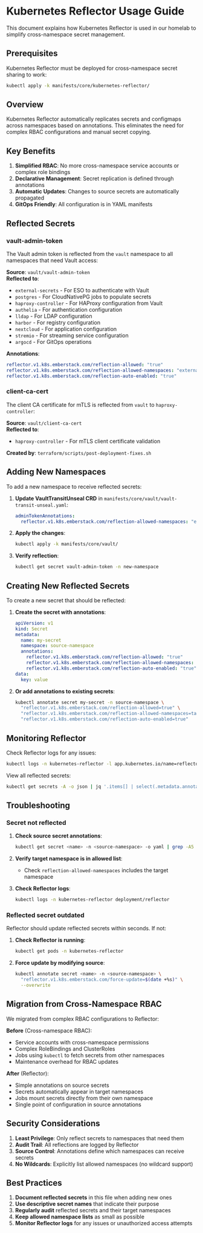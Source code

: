 # Kubernetes Reflector Usage Guide

This document explains how Kubernetes Reflector is used in our homelab to simplify cross-namespace secret management.

## Prerequisites

Kubernetes Reflector must be deployed for cross-namespace secret sharing to work:
```bash
kubectl apply -k manifests/core/kubernetes-reflector/
```

## Overview

Kubernetes Reflector automatically replicates secrets and configmaps across namespaces based on annotations. This eliminates the need for complex RBAC configurations and manual secret copying.

## Key Benefits

1. **Simplified RBAC**: No more cross-namespace service accounts or complex role bindings
2. **Declarative Management**: Secret replication is defined through annotations
3. **Automatic Updates**: Changes to source secrets are automatically propagated
4. **GitOps Friendly**: All configuration is in YAML manifests

## Reflected Secrets

### vault-admin-token

The Vault admin token is reflected from the `vault` namespace to all namespaces that need Vault access:

**Source**: `vault/vault-admin-token`  
**Reflected to**:
- `external-secrets` - For ESO to authenticate with Vault
- `postgres` - For CloudNativePG jobs to populate secrets
- `haproxy-controller` - For HAProxy configuration from Vault
- `authelia` - For authentication configuration
- `lldap` - For LDAP configuration
- `harbor` - For registry configuration
- `nextcloud` - For application configuration
- `stremio` - For streaming service configuration
- `argocd` - For GitOps operations

**Annotations**:
```yaml
reflector.v1.k8s.emberstack.com/reflection-allowed: "true"
reflector.v1.k8s.emberstack.com/reflection-allowed-namespaces: "external-secrets,postgres,haproxy-controller,authelia,lldap,harbor,nextcloud,stremio,argocd"
reflector.v1.k8s.emberstack.com/reflection-auto-enabled: "true"
```

### client-ca-cert

The client CA certificate for mTLS is reflected from `vault` to `haproxy-controller`:

**Source**: `vault/client-ca-cert`  
**Reflected to**:
- `haproxy-controller` - For mTLS client certificate validation

**Created by**: `terraform/scripts/post-deployment-fixes.sh`

## Adding New Namespaces

To add a new namespace to receive reflected secrets:

1. **Update VaultTransitUnseal CRD** in `manifests/core/vault/vault-transit-unseal.yaml`:
   ```yaml
   adminTokenAnnotations:
     reflector.v1.k8s.emberstack.com/reflection-allowed-namespaces: "existing-namespaces,new-namespace"
   ```

2. **Apply the changes**:
   ```bash
   kubectl apply -k manifests/core/vault/
   ```

3. **Verify reflection**:
   ```bash
   kubectl get secret vault-admin-token -n new-namespace
   ```

## Creating New Reflected Secrets

To create a new secret that should be reflected:

1. **Create the secret with annotations**:
   ```yaml
   apiVersion: v1
   kind: Secret
   metadata:
     name: my-secret
     namespace: source-namespace
     annotations:
       reflector.v1.k8s.emberstack.com/reflection-allowed: "true"
       reflector.v1.k8s.emberstack.com/reflection-allowed-namespaces: "target-ns1,target-ns2"
       reflector.v1.k8s.emberstack.com/reflection-auto-enabled: "true"
   data:
     key: value
   ```

2. **Or add annotations to existing secrets**:
   ```bash
   kubectl annotate secret my-secret -n source-namespace \
     "reflector.v1.k8s.emberstack.com/reflection-allowed=true" \
     "reflector.v1.k8s.emberstack.com/reflection-allowed-namespaces=target-ns1,target-ns2" \
     "reflector.v1.k8s.emberstack.com/reflection-auto-enabled=true"
   ```

## Monitoring Reflector

Check Reflector logs for any issues:
```bash
kubectl logs -n kubernetes-reflector -l app.kubernetes.io/name=reflector
```

View all reflected secrets:
```bash
kubectl get secrets -A -o json | jq '.items[] | select(.metadata.annotations["reflector.v1.k8s.emberstack.com/reflected-from"] != null) | {namespace: .metadata.namespace, name: .metadata.name, source: .metadata.annotations["reflector.v1.k8s.emberstack.com/reflected-from"]}'
```

## Troubleshooting

### Secret not reflected

1. **Check source secret annotations**:
   ```bash
   kubectl get secret <name> -n <source-namespace> -o yaml | grep -A5 annotations
   ```

2. **Verify target namespace is in allowed list**:
   - Check `reflection-allowed-namespaces` includes the target namespace

3. **Check Reflector logs**:
   ```bash
   kubectl logs -n kubernetes-reflector deployment/reflector
   ```

### Reflected secret outdated

Reflector should update reflected secrets within seconds. If not:

1. **Check Reflector is running**:
   ```bash
   kubectl get pods -n kubernetes-reflector
   ```

2. **Force update by modifying source**:
   ```bash
   kubectl annotate secret <name> -n <source-namespace> \
     "reflector.v1.k8s.emberstack.com/force-update=$(date +%s)" \
     --overwrite
   ```

## Migration from Cross-Namespace RBAC

We migrated from complex RBAC configurations to Reflector:

**Before** (Cross-namespace RBAC):
- Service accounts with cross-namespace permissions
- Complex RoleBindings and ClusterRoles
- Jobs using `kubectl` to fetch secrets from other namespaces
- Maintenance overhead for RBAC updates

**After** (Reflector):
- Simple annotations on source secrets
- Secrets automatically appear in target namespaces
- Jobs mount secrets directly from their own namespace
- Single point of configuration in source annotations

## Security Considerations

1. **Least Privilege**: Only reflect secrets to namespaces that need them
2. **Audit Trail**: All reflections are logged by Reflector
3. **Source Control**: Annotations define which namespaces can receive secrets
4. **No Wildcards**: Explicitly list allowed namespaces (no wildcard support)

## Best Practices

1. **Document reflected secrets** in this file when adding new ones
2. **Use descriptive secret names** that indicate their purpose
3. **Regularly audit** reflected secrets and their target namespaces
4. **Keep allowed namespace lists** as small as possible
5. **Monitor Reflector logs** for any issues or unauthorized access attempts